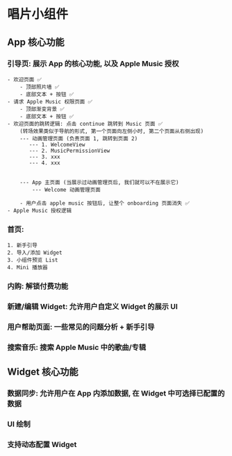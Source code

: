 #  唱片小组件

## App 核心功能

### 引导页: 展示 App 的核心功能, 以及 Apple Music 授权
    - 欢迎页面 ✅
        - 顶部照片墙 ✅
        - 底部文本 + 按钮 ✅
    - 请求 Apple Music 权限页面 ✅
        - 顶部渐变背景 ✅
        - 底部文本 + 按钮 ✅
    - 欢迎页面的跳转逻辑: 点击 continue 跳转到 Music 页面 ✅
        (转场效果类似于导航的形式, 第一个页面向左侧小时, 第二个页面从右侧出现)
        --- 动画管理页面 (负责页面 1, 跳转到页面 2)
           --- 1. WelcomeView
           --- 2. MusicPermissionView
           --- 3. xxx
           --- 4. xxx
           
           
        --- App 主页面 (当展示过动画管理页后, 我们就可以不在展示它)
            --- Welcome 动画管理页面
        
        - 用户点击 apple music 按钮后, 让整个 onboarding 页面消失 ✅
    - Apple Music 授权逻辑 
    
### 首页: 
    1. 新手引导
    2. 导入/添加 Widget
    3. 小组件预览 List
    4. Mini 播放器
    
### 内购: 解锁付费功能

### 新建/编辑 Widget: 允许用户自定义 Widget 的展示 UI

### 用户帮助页面: 一些常见的问题分析 + 新手引导

### 搜索音乐: 搜索 Apple Music 中的歌曲/专辑


## Widget 核心功能

### 数据同步: 允许用户在 App 内添加数据, 在 Widget 中可选择已配置的数据

### UI 绘制

### 支持动态配置 Widget

